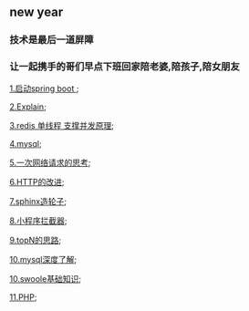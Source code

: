## new year

### 技术是最后一道屏障

### 让一起携手的哥们早点下班回家陪老婆,陪孩子,陪女朋友

[1.启动spring boot ](https://github.com/wulimax/blogs/blob/master/docs/1.md);

[2.Explain](https://github.com/wulimax/blogs/blob/master/docs/2.md);

[3.redis 单线程 支撑并发原理](https://github.com/wulimax/blogs/blob/master/docs/3.md);

[4.mysql](https://github.com/wulimax/blogs/blob/master/docs/mysql/README.md);

[5.一次网络请求的思考](https://github.com/wulimax/fs2/blob/master/http/README.md);

[6.HTTP的改进](https://github.com/wulimax/blogs/blob/master/HTTP/README.md);

[7.sphinx造轮子](https://github.com/wulimax/fs2/blob/master/sphinx/README.md);

[8.小程序拦截器](https://github.com/wulimax/fs2/blob/master/wx/intercepto.js);

[9.topN的思路](https://github.com/wulimax/fs2/blob/master/TopN/README.md);

[10.mysql深度了解](https://github.com/wulimax/blogs/blob/master/docs/mysql/mysql.md);

[10.swoole基础知识](https://github.com/wulimax/fs2/blob/master/swoole/READMY.md);

[11.PHP](https://github.com/wulimax/blogs/blob/master/docs/php/README.md);